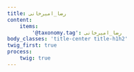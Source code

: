 ```yaml
---
title: رضا_امیرخانی
content:
    items:  
        '@taxonomy.tag': رضا_امیرخانی
body_classes: 'title-center title-h1h2'
twig_first: true
process:
    twig: true
---
```

